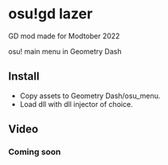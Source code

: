 # osu!gd lazer

GD mod made for Modtober 2022

osu! main menu in Geometry Dash

## Install

- Copy assets to Geometry Dash/osu_menu.
- Load dll with dll injector of choice.

## Video

### Coming soon